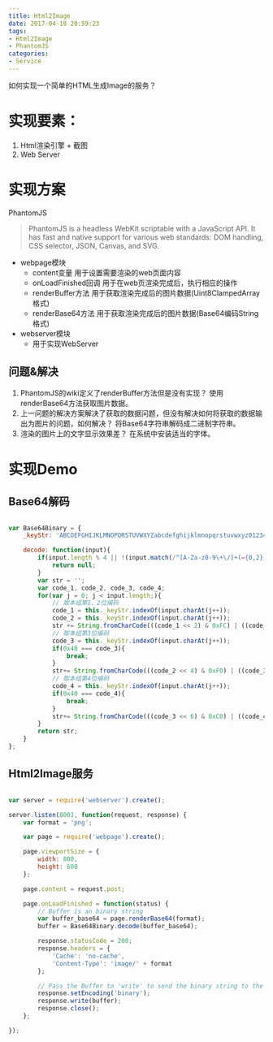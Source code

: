 ```yaml
---
title: Html2Image
date: 2017-04-18 20:59:23
tags: 
- Html2Image
- PhantomJS
categories:
- Service
---
```


如何实现一个简单的HTML生成Image的服务？

# 实现要素：
1. Html渲染引擎 + 截图
1. Web Server

<!--more-->

# 实现方案

PhantomJS

> PhantomJS is a headless WebKit scriptable with a JavaScript API. It has fast and native support for various web standards: DOM handling, CSS selector, JSON, Canvas, and SVG.

* webpage模块
  * content变量           用于设置需要渲染的web页面内容
  * onLoadFinished回调    用于在web页渲染完成后，执行相应的操作
  * renderBuffer方法      用于获取渲染完成后的图片数据(Uint8ClampedArray格式)
  * renderBase64方法      用于获取渲染完成后的图片数据(Base64编码String格式)
* webserver模块
  * 用于实现WebServer

## 问题&解决

1. PhantomJS的wiki定义了renderBuffer方法但是没有实现？
使用renderBase64方法获取图片数据。
1. 上一问题的解决方案解决了获取的数据问题，但没有解决如何将获取的数据输出为图片的问题，如何解决？
将Base64字符串解码成二进制字符串。
1. 渲染的图片上的文字显示效果差？
在系统中安装适当的字体。

# 实现Demo
 
## Base64解码

```javascript

var Base64Binary = {
    _keyStr: 'ABCDEFGHIJKLMNOPQRSTUVWXYZabcdefghijklmnopqrstuvwxyz0123456789+/=',

    decode: function(input){
        if(input.length % 4 || !(input.match(/^[A-Za-z0-9\+\/]+(={0,2})$/)){
            return null;
        }
        var str = '';
        var code_1, code_2, code_3, code_4;
        for(var j = 0; j < input.length;){
            // 取本组第1、2位编码
            code_1 = this._keyStr.indexOf(input.charAt(j++));
            code_2 = this._keyStr.indexOf(input.charAt(j++));
            str += String.fromCharCode(((code_1 << 2) & 0xFC) | ((code_2 >> 4) & 0x03));
            // 取本组第3位编码
            code_3 = this._keyStr.indexOf(input.charAt(j++));
            if(0x40 === code_3){
                break;
            }
            str+= String.fromCharCode(((code_2 << 4) & 0xF0) | ((code_3 >> 2) & 0x0F));
            // 取本组第4位编码
            code_4 = this._keyStr.indexOf(input.charAt(j++));
            if(0x40 === code_4){
                break;
            }
            str+= String.fromCharCode(((code_3 << 6) & 0xC0) | ((code_4 >> 0) & 0x3F));
        }
        return str;
    }
};

```

## Html2Image服务

```javascript

var server = require('webserver').create();

server.listen(8001, function(request, response) {
    var format = 'png';

    var page = require('webpage').create();

    page.viewportSize = {
        width: 800,
        height: 600
    };

    page.content = request.post;

    page.onLoadFinished = function(status) {
        // Buffer is an binary string
        var buffer_base64 = page.renderBase64(format);
        buffer = Base64Binary.decode(buffer_base64);

        response.statusCode = 200;
        response.headers = {
            'Cache': 'no-cache',
            'Content-Type': 'image/' + format
        };

        // Pass the Buffer to 'write' to send the binary string to the client
        response.setEncoding('binary');
        response.write(buffer);
        response.close();
    };

});

```
